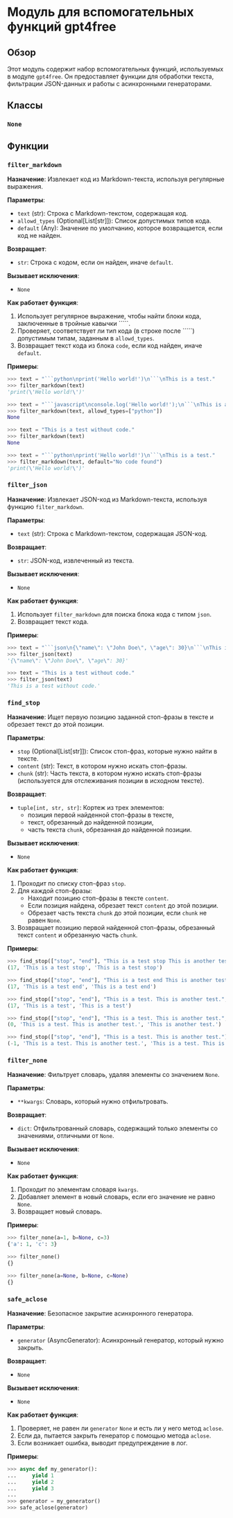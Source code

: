 # Модуль для вспомогательных функций gpt4free
## Обзор

Этот модуль содержит набор вспомогательных функций, используемых в модуле `gpt4free`. Он предоставляет функции для обработки текста, фильтрации JSON-данных и работы с асинхронными генераторами.

## Классы

### `None`

## Функции

### `filter_markdown`

**Назначение**: Извлекает код из Markdown-текста, используя регулярные выражения.

**Параметры**:

- `text` (str): Строка с Markdown-текстом, содержащая код.
- `allowd_types` (Optional[List[str]]): Список допустимых типов кода.
- `default` (Any): Значение по умолчанию, которое возвращается, если код не найден.

**Возвращает**:

- `str`: Строка с кодом, если он найден, иначе `default`.

**Вызывает исключения**:

- `None`

**Как работает функция**:

1. Использует регулярное выражение, чтобы найти блоки кода, заключенные в тройные кавычки `````.
2. Проверяет, соответствует ли тип кода (в строке после `````) допустимым типам, заданным в `allowd_types`.
3. Возвращает текст кода из блока `code`, если код найден, иначе `default`.

**Примеры**:

```python
>>> text = "```python\nprint('Hello world!')\n```\nThis is a test."
>>> filter_markdown(text)
'print(\'Hello world!\')'

>>> text = "```javascript\nconsole.log('Hello world!');\n```\nThis is a test."
>>> filter_markdown(text, allowd_types=["python"])
None

>>> text = "This is a test without code."
>>> filter_markdown(text)
None

>>> text = "```python\nprint('Hello world!')\n```\nThis is a test."
>>> filter_markdown(text, default="No code found")
'print(\'Hello world!\')'
```


### `filter_json`

**Назначение**: Извлекает JSON-код из Markdown-текста, используя функцию `filter_markdown`.

**Параметры**:

- `text` (str): Строка с Markdown-текстом, содержащая JSON-код.

**Возвращает**:

- `str`: JSON-код, извлеченный из текста.

**Вызывает исключения**:

- `None`

**Как работает функция**:

1. Использует `filter_markdown` для поиска блока кода с типом `json`.
2. Возвращает текст кода.

**Примеры**:

```python
>>> text = "```json\n{\"name\": \"John Doe\", \"age\": 30}\n```\nThis is a test."
>>> filter_json(text)
'{\"name\": \"John Doe\", \"age\": 30}'

>>> text = "This is a test without code."
>>> filter_json(text)
'This is a test without code.'
```


### `find_stop`

**Назначение**: Ищет первую позицию заданной стоп-фразы в тексте и обрезает текст до этой позиции.

**Параметры**:

- `stop` (Optional[List[str]]): Список стоп-фраз, которые нужно найти в тексте.
- `content` (str): Текст, в котором нужно искать стоп-фразы.
- `chunk` (str): Часть текста, в котором нужно искать стоп-фразы (используется для отслеживания позиции в исходном тексте).

**Возвращает**:

- `tuple[int, str, str]`: Кортеж из трех элементов: 
    - позиция первой найденной стоп-фразы в тексте, 
    - текст, обрезанный до найденной позиции,
    - часть текста `chunk`, обрезанная до найденной позиции.

**Вызывает исключения**:

- `None`

**Как работает функция**:

1. Проходит по списку стоп-фраз `stop`.
2. Для каждой стоп-фразы:
    - Находит позицию стоп-фразы в тексте `content`.
    - Если позиция найдена, обрезает текст `content` до этой позиции.
    - Обрезает часть текста `chunk` до этой позиции, если `chunk` не равен `None`.
3. Возвращает позицию первой найденной стоп-фразы, обрезанный текст `content` и обрезанную часть `chunk`.

**Примеры**:

```python
>>> find_stop(["stop", "end"], "This is a test stop This is another test.")
(17, 'This is a test stop', 'This is a test stop')

>>> find_stop(["stop", "end"], "This is a test end This is another test.")
(17, 'This is a test end', 'This is a test end')

>>> find_stop(["stop", "end"], "This is a test. This is another test.", chunk="This is a test.")
(17, 'This is a test', 'This is a test')

>>> find_stop(["stop", "end"], "This is a test. This is another test.", chunk="This is another test.")
(0, 'This is a test. This is another test.', 'This is another test.')

>>> find_stop(["stop", "end"], "This is a test. This is another test.")
(-1, 'This is a test. This is another test.', 'This is a test. This is another test.')
```


### `filter_none`

**Назначение**: Фильтрует словарь, удаляя элементы со значением `None`.

**Параметры**:

- `**kwargs`: Словарь, который нужно отфильтровать.

**Возвращает**:

- `dict`: Отфильтрованный словарь, содержащий только элементы со значениями, отличными от `None`.

**Вызывает исключения**:

- `None`

**Как работает функция**:

1. Проходит по элементам словаря `kwargs`.
2. Добавляет элемент в новый словарь, если его значение не равно `None`.
3. Возвращает новый словарь.

**Примеры**:

```python
>>> filter_none(a=1, b=None, c=3)
{'a': 1, 'c': 3}

>>> filter_none()
{}

>>> filter_none(a=None, b=None, c=None)
{}
```


### `safe_aclose`

**Назначение**: Безопасное закрытие асинхронного генератора.

**Параметры**:

- `generator` (AsyncGenerator): Асинхронный генератор, который нужно закрыть.

**Возвращает**:

- `None`

**Вызывает исключения**:

- `None`

**Как работает функция**:

1. Проверяет, не равен ли `generator` `None` и есть ли у него метод `aclose`.
2. Если да, пытается закрыть генератор с помощью метода `aclose`.
3. Если возникает ошибка, выводит предупреждение в лог.

**Примеры**:

```python
>>> async def my_generator():
...     yield 1
...     yield 2
...     yield 3
...
>>> generator = my_generator()
>>> safe_aclose(generator)
